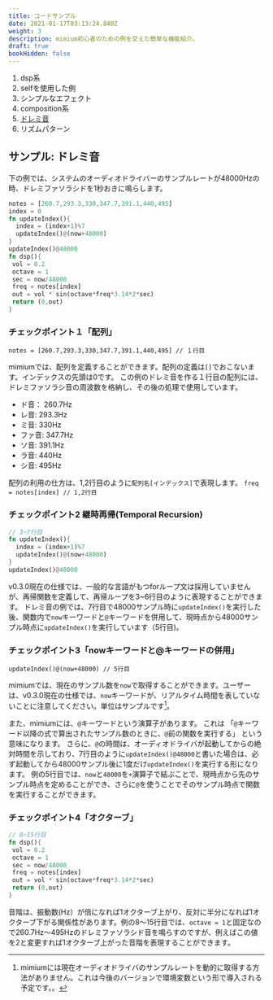 ```yaml
---
title: コードサンプル
date: 2021-01-17T03:13:24.840Z
weight: 3
description: mimium初心者のための例を交えた簡単な機能紹介。
draft: true
bookHidden: false
---
```


1. dsp系
2. selfを使用した例
3. シンプルなエフェクト
4. composition系
5. [ドレミ音](#サンプル-ドレミ音)
6. リズムパターン

## サンプル: ドレミ音

下の例では、システムのオーディオドライバーのサンプルレートが48000Hzの時、ドレミファソラシドを1秒おきに鳴らします。

```rust
notes = [260.7,293.3,330,347.7,391.1,440,495]
index = 0
fn updateIndex(){
  index = (index+1)%7
  updateIndex()@(now+48000)
}
updateIndex()@48000
fn dsp(){
 vol = 0.2
 octave = 1
 sec = now/48000
 freq = notes[index]
 out = vol * sin(octave*freq*3.14*2*sec)
 return (0,out)
}
```

### チェックポイント１「配列」

`notes = [260.7,293.3,330,347.7,391.1,440,495] // １行目`

mimiumでは、配列を定義することができます。配列の定義は`[]`でおこないます。インデックスの先頭は0です。
この例のドレミ音を作る１行目の配列には、ドレミファソラシ音の周波数を格納し、その後の処理で使用しています。

* ド音： 260.7Hz
* レ音: 293.3Hz
* ミ音: 330Hz
* ファ音: 347.7Hz
* ソ音: 391.1Hz
* ラ音: 440Hz
* シ音: 495Hz

配列の利用の仕方は、1,2行目のように`配列名[インデックス]`で表現します。
`freq = notes[index] // 1,2行目`

### チェックポイント2 継時再帰(Temporal Recursion)

```rust
// 3~7行目
fn updateIndex(){
  index = (index+1)%7
  updateIndex()@(now+48000)
}
updateIndex()@48000
```

v0.3.0現在の仕様では、一般的な言語がもつforループ文は採用していませんが、再帰関数を定義して、再帰ループを3~6行目のように表現することができます。
ドレミ音の例では、7行目で48000サンプル時に`updateIndex()`を実行した後、関数内で`now`キーワードと`@`キーワードを併用して、現時点から48000サンプル時点に`updateIndex()`を実行しています（5行目)。

### チェックポイント3「nowキーワードと@キーワードの併用」

`updateIndex()@(now+48000) // 5行目`

mimiumでは、現在のサンプル数を`now`で取得することができます。ユーザーは、v0.3.0現在の仕様では、`now`キーワードが、リアルタイム時間を表していないことに注意してください。単位はサンプルです[^samplerate]。

[^samplerate]: mimiumには現在オーディオドライバのサンプルレートを動的に取得する方法がありません。これは今後のバージョンで環境変数という形で導入される予定です。。

また、mimiumには、`@`キーワードという演算子があります。
これは 「`@`キーワード以降の式で算出されたサンプル数のときに、`@`前の関数を実行する」 という意味になります。
さらに、`@`の時間は、オーディオドライバが起動してからの絶対時間を示しており、7行目のように`updateIndex()@48000`と書いた場合は、必ず起動してから48000サンプル後に1度だけ`updateIndex()`を実行する形になります。
例の5行目では、`now`と`48000`を`+`演算子で結ぶことで、現時点から先のサンプル時点を定めることができ、さらに`@`を使うことでそのサンプル時点で関数を実行することができます。

### チェックポイント4「オクターブ」

```rust
// 8~15行目
fn dsp(){
 vol = 0.2
 octave = 1
 sec = now/48000
 freq = notes[index]
 out = vol * sin(octave*freq*3.14*2*sec)
 return (0,out)
}
```

音階は、振動数(Hz）が倍になれば1オクターブ上がり、反対に半分になれば1オクターブ下がる関係性があります。例の8〜15行目では、`octave = 1`と固定なので260.7Hz〜495Hzのドレミファソラシド音を鳴らすのですが、例えばこの値を2と変更すれば1オクターブ上がった音階を表現することができます。